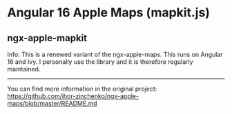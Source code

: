 # Angular 16 Apple Maps (mapkit.js)

## ngx-apple-mapkit

Info:
This is a renewed variant of the ngx-apple-maps. This runs on Angular 16 and Ivy. I personally use the library and it is therefore regularly maintained.

---

You can find more information in the original project:
https://github.com/ihor-zinchenko/ngx-apple-maps/blob/master/README.md

